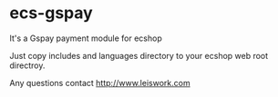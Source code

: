 ecs-gspay
=========

It's a Gspay payment module for ecshop

Just copy includes and languages directory to your ecshop web root directroy.

Any questions contact http://www.leiswork.com
